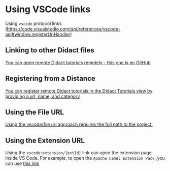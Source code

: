 # Using VSCode links

Using `vscode` protocol links (https://code.visualstudio.com/api/references/vscode-api#window.registerUriHandler)

## Linking to other Didact files

[You can open remote Didact tutorials remotely - this one is on GitHub](vscode://redhat.vscode-didact?https=raw.githubusercontent.com/redhat-developer/vscode-didact/main/examples/requirements.example.didact.md)

## Registering from a Distance

[You can register remote Didact tutorials in the Didact Tutorials view by providing a url, name, and category](vscode://redhat.vscode-didact?commandId=vscode.didact.registry.addUri&&https=raw.githubusercontent.com/redhat-developer/vscode-didact/main/examples/requirements.example.didact.md&&name=Requirements%20Example&&category=From%20The%20Web)

## Using the File URL

[Using the vscode/file url approach requires the full path to the project.](https://code.visualstudio.com/docs/editor/command-line#_opening-vs-code-with-urls)

## Using the Extension URL

Using the `vscode:extension/[extId]` link can open the extension page inside VS Code. For example, to open the `Apache Camel Extension Pack`, you can use [this link](vscode:extension/redhat.apache-camel-extension-pack)
